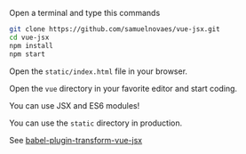 Open a terminal and type this commands

```bash
git clone https://github.com/samuelnovaes/vue-jsx.git
cd vue-jsx
npm install
npm start
```

Open the `static/index.html` file in your browser.

Open the `vue` directory in your favorite editor and start coding.

You can use JSX and ES6 modules!

You can use the `static` directory in production.

See [babel-plugin-transform-vue-jsx](https://github.com/vuejs/babel-plugin-transform-vue-jsx)
